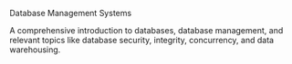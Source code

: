 Database Management Systems

A comprehensive introduction to databases, database management, and relevant topics like database security, integrity, concurrency, and data warehousing.
